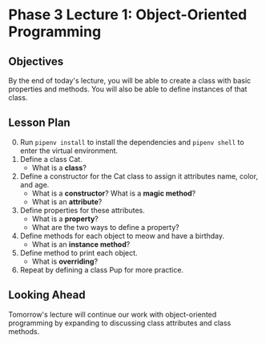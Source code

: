 # Phase 3 Lecture 1: Object-Oriented Programming

## Objectives

By the end of today's lecture, you will be able to create a class with basic properties and methods. You will also be able to define instances of that class.

## Lesson Plan

0. Run `pipenv install` to install the dependencies and `pipenv shell` to enter the virtual environment.
1. Define a class Cat.
    - What is a **class**?
2. Define a constructor for the Cat class to assign it attributes name, color, and age.
    - What is a **constructor**? What is a **magic method**?
    - What is an **attribute**?
3. Define properties for these attributes.
    - What is a **property**?
    - What are the two ways to define a property?
4. Define methods for each object to meow and have a birthday.
    - What is an **instance method**?
5. Define method to print each object.
    - What is **overriding**?
6. Repeat by defining a class Pup for more practice.

## Looking Ahead

Tomorrow's lecture will continue our work with object-oriented programming by expanding to discussing class attributes and class methods.